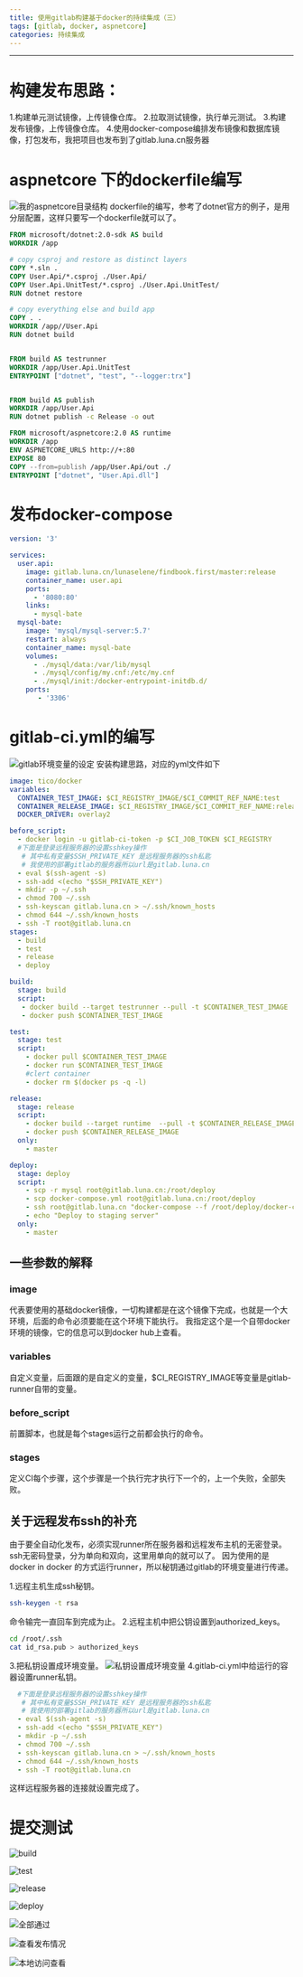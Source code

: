 ```yaml
---
title: 使用gitlab构建基于docker的持续集成（三）
tags: [gitlab, docker, aspnetcore]
categories: 持续集成
---
```

----------

# 构建发布思路：
1.构建单元测试镜像，上传镜像仓库。
2.拉取测试镜像，执行单元测试。
3.构建发布镜像，上传镜像仓库。
4.使用docker-compose编排发布镜像和数据库镜像，打包发布，我把项目也发布到了gitlab.luna.cn服务器
# aspnetcore 下的dockerfile编写
![我的aspnetcore目录结构](https://www.github.com/loveshullf/Notes/raw/img/小书匠/使用gitlab构建基于docker的持续集成（三）-2018-4/1524192992754.jpg)
dockerfile的编写，参考了dotnet官方的例子，是用分层配置，这样只要写一个dockerfile就可以了。
```dockerfile
FROM microsoft/dotnet:2.0-sdk AS build
WORKDIR /app

# copy csproj and restore as distinct layers
COPY *.sln .
COPY User.Api/*.csproj ./User.Api/
COPY User.Api.UnitTest/*.csproj ./User.Api.UnitTest/
RUN dotnet restore

# copy everything else and build app
COPY . .
WORKDIR /app//User.Api
RUN dotnet build


FROM build AS testrunner
WORKDIR /app/User.Api.UnitTest
ENTRYPOINT ["dotnet", "test", "--logger:trx"]


FROM build AS publish
WORKDIR /app/User.Api
RUN dotnet publish -c Release -o out

FROM microsoft/aspnetcore:2.0 AS runtime
WORKDIR /app
ENV ASPNETCORE_URLS http://+:80
EXPOSE 80
COPY --from=publish /app/User.Api/out ./
ENTRYPOINT ["dotnet", "User.Api.dll"]

```
# 发布docker-compose
```yml
version: '3'

services:
  user.api:
    image: gitlab.luna.cn/lunaselene/findbook.first/master:release
    container_name: user.api
    ports:
      - '8080:80'
    links:
      - mysql-bate
  mysql-bate:
    image: 'mysql/mysql-server:5.7'
    restart: always
    container_name: mysql-bate
    volumes:
      - ./mysql/data:/var/lib/mysql
      - ./mysql/config/my.cnf:/etc/my.cnf
      - ./mysql/init:/docker-entrypoint-initdb.d/
    ports:
       - '3306'
```
# gitlab-ci.yml的编写
![gitlab环境变量的设定](https://www.github.com/loveshullf/Notes/raw/img/小书匠/使用gitlab构建基于docker的持续集成（三）-2018-4/1524212842718.jpg)
安装构建思路，对应的yml文件如下
```yml
image: tico/docker
variables:
  CONTAINER_TEST_IMAGE: $CI_REGISTRY_IMAGE/$CI_COMMIT_REF_NAME:test
  CONTAINER_RELEASE_IMAGE: $CI_REGISTRY_IMAGE/$CI_COMMIT_REF_NAME:release
  DOCKER_DRIVER: overlay2

before_script:
  - docker login -u gitlab-ci-token -p $CI_JOB_TOKEN $CI_REGISTRY
  #下面是登录远程服务器的设置sshkey操作
   # 其中私有变量$SSH_PRIVATE_KEY 是远程服务器的ssh私匙
   # 我使用的部署gitlab的服务器所以url是gitlab.luna.cn
  - eval $(ssh-agent -s)
  - ssh-add <(echo "$SSH_PRIVATE_KEY")
  - mkdir -p ~/.ssh
  - chmod 700 ~/.ssh
  - ssh-keyscan gitlab.luna.cn > ~/.ssh/known_hosts
  - chmod 644 ~/.ssh/known_hosts
  - ssh -T root@gitlab.luna.cn
stages:
  - build
  - test
  - release
  - deploy

build:
  stage: build
  script:
   - docker build --target testrunner --pull -t $CONTAINER_TEST_IMAGE .
   - docker push $CONTAINER_TEST_IMAGE

test:
  stage: test
  script:
    - docker pull $CONTAINER_TEST_IMAGE
    - docker run $CONTAINER_TEST_IMAGE
    #clert container
    - docker rm $(docker ps -q -l)

release:
  stage: release
  script:
    - docker build --target runtime  --pull -t $CONTAINER_RELEASE_IMAGE .
    - docker push $CONTAINER_RELEASE_IMAGE
  only:
    - master

deploy:
  stage: deploy
  script:
    - scp -r mysql root@gitlab.luna.cn:/root/deploy
    - scp docker-compose.yml root@gitlab.luna.cn:/root/deploy
    - ssh root@gitlab.luna.cn "docker-compose --f /root/deploy/docker-compose.yml up -d --force-recreate "
    - echo "Deploy to staging server"
  only:
    - master
```
## 一些参数的解释
### image 
代表要使用的基础docker镜像，一切构建都是在这个镜像下完成，也就是一个大环境，后面的命令必须要能在这个环境下能执行。
我指定这个是一个自带docker环境的镜像，它的信息可以到docker hub上查看。
### variables 
自定义变量，后面跟的是自定义的变量，$CI_REGISTRY_IMAGE等变量是gitlab-runner自带的变量。
### before_script
前置脚本，也就是每个stages运行之前都会执行的命令。
### stages
定义CI每个步骤，这个步骤是一个执行完才执行下一个的，上一个失败，全部失败。
## 关于远程发布ssh的补充

由于要全自动化发布，必须实现runner所在服务器和远程发布主机的无密登录。
ssh无密码登录，分为单向和双向，这里用单向的就可以了。
因为使用的是docker in docker 的方式运行runner，所以秘钥通过gitlab的环境变量进行传递。

1.远程主机生成ssh秘钥。
```bash
ssh-keygen -t rsa 
```
命令输完一直回车到完成为止。
2.远程主机中把公钥设置到authorized_keys。
```bash
cd /root/.ssh
cat id_rsa.pub > authorized_keys
```
3.把私钥设置成环境变量。
![私钥设置成环境变量](https://www.github.com/loveshullf/Notes/raw/img/小书匠/使用gitlab构建基于docker的持续集成（三）-2018-4/1524230300100.jpg)
4.gitlab-ci.yml中给运行的容器设置runner私钥。
```yml
  #下面是登录远程服务器的设置sshkey操作
   # 其中私有变量$SSH_PRIVATE_KEY 是远程服务器的ssh私匙
   # 我使用的部署gitlab的服务器所以url是gitlab.luna.cn
  - eval $(ssh-agent -s)
  - ssh-add <(echo "$SSH_PRIVATE_KEY")
  - mkdir -p ~/.ssh
  - chmod 700 ~/.ssh
  - ssh-keyscan gitlab.luna.cn > ~/.ssh/known_hosts
  - chmod 644 ~/.ssh/known_hosts
  - ssh -T root@gitlab.luna.cn
```
这样远程服务器的连接就设置完成了。
# 提交测试

![build](https://www.github.com/loveshullf/Notes/raw/img/小书匠/使用gitlab构建基于docker的持续集成（三）-2018-4/1524263725631.jpg)

![test](https://www.github.com/loveshullf/Notes/raw/img/小书匠/使用gitlab构建基于docker的持续集成（三）-2018-4/1524263793401.jpg)

![release](https://www.github.com/loveshullf/Notes/raw/img/小书匠/使用gitlab构建基于docker的持续集成（三）-2018-4/1524263833964.jpg)

![deploy](https://www.github.com/loveshullf/Notes/raw/img/小书匠/使用gitlab构建基于docker的持续集成（三）-2018-4/1524263870594.jpg)

![全部通过](https://www.github.com/loveshullf/Notes/raw/img/小书匠/使用gitlab构建基于docker的持续集成（三）-2018-4/1524264252825.jpg)

![查看发布情况](https://www.github.com/loveshullf/Notes/raw/img/小书匠/使用gitlab构建基于docker的持续集成（三）-2018-4/1524264237045.jpg)

![本地访问查看](https://www.github.com/loveshullf/Notes/raw/img/小书匠/使用gitlab构建基于docker的持续集成（三）-2018-4/1524264290939.jpg)